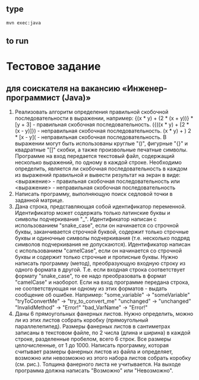 ## type
```
mvn exec:java
```
## to run
# Тестовое задание
## для соискателя на вакансию «Инженер-программист (Java)»
1. Реализовать алгоритм определения правильной скобочной последовательности в выражении,
   например:
   {(x * y) + (2 * (x + y))} * [y + 3] - правильная скобочная последовательность.
   ({((x * y) + [2 * (x - y)]}) - неправильная скобочная последовательность.
   (x * y) + ) 2 * [x - y]( - неправильная скобочная последовательность.
   В выражении могут быть использованы круглые "()", фигурные "{}" и квадратные "[]" скобки, а также
   произвольные печатные символы.
   Программе на вход передается текстовый файл, содержащий несколько выражений, по одному в
   каждой строке. Необходимо определить, является ли скобочная последовательность в каждом из
   выражений правильной и вывести результат на экран в виде:
   <выражение> - правильная скобочная последовательность
   или
   <выражение> - неправильная скобочная последовательность
2. Написать программу, выполняющую поиск седловой точки в заданной матрице.
3. Дана строка, представляющая собой идентификатор переменной. Идентификатор может содержать
   только латинские буквы и символы подчеркивания "_".
   Идентификатор написан с использованием "snake_case", если он начинается со строчной буквы,
   заканчивается строчной буквой, содержит только строчные буквы и одиночные символы подчеркивания
   (т.е. несколько подряд символов подчеркивания не допускаются).
   Идентификатор написан с использованием "camelCase", если он начинается со строчной буквы
   и содержит только строчные и прописные буквы.
   Нужно написать программу (метод), преобразующую входную строку из одного формата в другой.
   Т.е. если входная строка соответствует формату "snake_case", то ее надо преобразовать в формат
   "camelCase" и наоборот. Если на вход программе передана строка, не соответствующая ни одному из
   этих форматов - выдать сообщение об ошибке.
   Например:
   "some_variable" -> "someVariable"
   "tryToConvertMe" -> "try_to_convert_me"
   "unchanged" -> "unchanged"
   "InvalidMethod" -> "Error!"
   "bad_VarName" -> "Error!"
4. Даны 6 прямоугольных фанерных листов. Нужно определить, можно ли из этих листов собрать
   коробку (прямоугольный параллелепипед). Размеры фанерных листов в сантиметрах записаны в
   текстовом файле, по 2 числа (длина и ширина) в каждой строке, разделенные пробелом, всего 6 строк.
   Все размеры целочисленные, от 1 до 1000. Написать
   программу, которая считывает размеры фанерных листов
   из файла и определяет, возможно или невозможно из
   этого набора листов собрать коробку (см. рис.). Толщина
   фанерного листа не учитывается. На выходе программа
   должна написать "Возможно" или "Невозможно".
